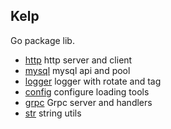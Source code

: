 Kelp
----

Go package lib.

- [http](./http) http server and client
- [mysql](./mysql) mysql api and pool
- [logger](./logger) logger with rotate and tag
- [config](./config) configure loading tools
- [grpc](./grpc) Grpc server and handlers
- [str](./str) string utils
